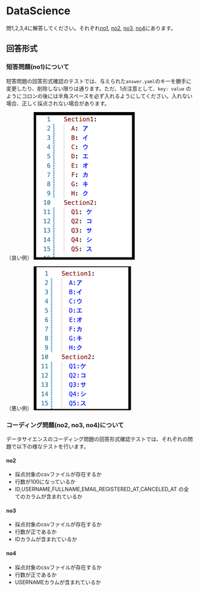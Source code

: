 # DataScience

問1,2,3,4に解答してください。それぞれ[no1](no2), [no2](no2), [no3](no3), [no4](no4)にあります。

## 回答形式

### 短答問題(no1)について

短答問題の回答形式確認のテストでは、与えられた`answer.yaml`のキーを勝手に変更したり、削除しない限りは通ります。ただ、1点注意として、`key: value` のようにコロンの後には半角スペースを必ず入れるようにしてください。入れない場合、正しく採点されない場合があります。

（良い例）
![yaml良い例](../docs/yaml1.png)

（悪い例）
![yaml悪い例](../docs/yaml2.png)

### コーディング問題(no2, no3, no4)について

データサイエンスのコーディング問題の回答形式確認テストでは、それぞれの問題で以下の様なテストを行います。

#### no2
- 採点対象のcsvファイルが存在するか
- 行数が100になっているか
- ID,USERNAME,FULLNAME,EMAIL,REGISTERED_AT,CANCELED_AT の全てのカラムが含まれているか

#### no3
- 採点対象のcsvファイルが存在するか
- 行数が正であるか
- IDカラムが含まれているか

#### no4
- 採点対象のcsvファイルが存在するか
- 行数が正であるか
- USERNAMEカラムが含まれているか

